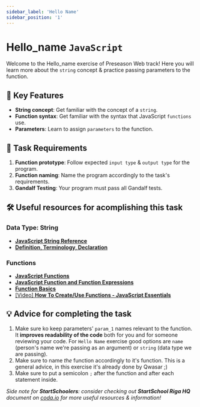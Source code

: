 ```yaml
---
sidebar_label: 'Hello Name'
sidebar_position: '1'
---
```


# Hello_name `JavaScript`

Welcome to the Hello_name exercise of Preseason Web track! Here you will learn more about the `string` concept & practice passing parameters to the function.

## 🚀 Key Features

- **String concept**: Get familiar with the concept of a `string`.
- **Function syntax**: Get familiar with the syntax that JavaScript `functions` use.
- **Parameters**: Learn to assign `parameters` to the function.

## 📝 Task Requirements

1. **Function prototype**: Follow expected `input type` & `output type` for the program.
2. **Function naming**: Name the program accordingly to the task's requirements.
3. **Gandalf Testing**: Your program must pass all Gandalf tests.

## 🛠️ Useful resources for acomplishing this task

### Data Type: String
- [**JavaScript String Reference**](https://www.geeksforgeeks.org/javascript-string-reference/?ref=shm)
- [**Definition, Terminology, Declaration**](https://www.geeksforgeeks.org/javascript-strings/)

### Functions
- [**JavaScript Functions**](https://www.w3schools.com/js/js_functions.asp)
- [**JavaScript Function and Function Expressions**](https://www.programiz.com/javascript/function)
- [**Function Basics**](https://javascript.info/function-basics)
- [[Video] **How To Create/Use Functions - JavaScript Essentials**](https://youtu.be/FOD408a0EzU?si=GWRLxp0V9VgG5YrJ)

## 💡 Advice for completing the task

1. Make sure ko keep parameters' `param_1` names relevant to the function. It **improves readability of the code** both for you and for someone reviewing your code. For `Hello Name` exercise good options are `name` (person's name we're passing as an argument) or `string` (data type we are passing).
2. Make sure to name *the* function accordingly to it's function. This is a general advice, in this exercise it's already done by Qwasar ;)
3. Make sure to put a semicolon `;` after the function and after each statement inside.

*Side note for **StartSchoolers**: consider checking out **StartSchool Riga HQ** document on [coda.io](https://coda.io/) for more useful resources & information!*
